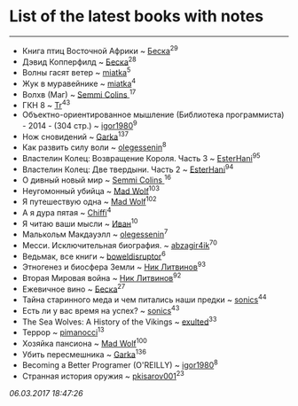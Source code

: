 # List of the latest books with notes
---

* Книга птиц Восточной Африки ~ [Беска](users/157/1577468-vkontakte)<sup>29</sup>
* Дэвид Копперфилд ~ [Беска](users/157/1577468-vkontakte)<sup>28</sup>
* Волны гасят ветер ~ [miatka](users/351/35140437-vkontakte)<sup>5</sup>
* Жук в муравейнике ~ [miatka](users/351/35140437-vkontakte)<sup>4</sup>
* Волхв (Маг) ~ [Semmi Colins ](users/100/100632786848817999592-google)<sup>17</sup>
* ГКН 8 ~ [Tr](users/122/12282474-vkontakte)<sup>43</sup>
* Объектно-ориентированное мышление (Библиотека программиста) - 2014 - (304 стр.) ~ [igor1980](users/100/100003094239547-facebook)<sup>9</sup>
* Нож сновидений ~ [Garka](users/115/115753719718250012620-google)<sup>137</sup>
* Как развить силу воли ~ [olegessenin](users/390/3901448-vkontakte)<sup>8</sup>
* Властелин Колец: Возвращение Короля. Часть 3 ~ [EsterHani](users/305/30558181-vkontakte)<sup>95</sup>
* Властелин Колец: Две твердыни. Часть 2 ~ [EsterHani](users/305/30558181-vkontakte)<sup>94</sup>
* О дивный новый мир ~ [Semmi Colins ](users/100/100632786848817999592-google)<sup>16</sup>
* Неугомонный убийца ~ [Mad Wolf](users/947/94738840-vkontakte)<sup>103</sup>
* Я путешествую одна ~ [Mad Wolf](users/947/94738840-vkontakte)<sup>102</sup>
* А я дура пятая ~ [Chiffi](users/105/105831994080785626680-google)<sup>4</sup>
* Я читаю ваши мысли ~ [Иван](users/111/111223381196748176136-google)<sup>10</sup>
* Малькольм Макдауэлл ~ [olegessenin](users/390/3901448-vkontakte)<sup>7</sup>
* Месси. Исключительная биография. ~ [abzagir4ik](users/362/3621623-vkontakte)<sup>70</sup>
* Ведьмак, все книги ~ [boweldisruptor](users/164/16427535-vkontakte)<sup>6</sup>
* Этногенез и биосфера Земли ~ [Ник Литвинов](users/241/241974816-vkontakte)<sup>93</sup>
* Вторая Мировая война ~ [Ник Литвинов](users/241/241974816-vkontakte)<sup>92</sup>
* Ежевичное вино ~ [Беска](users/157/1577468-vkontakte)<sup>27</sup>
* Тайна старинного меда и чем питались наши предки ~ [sonics](users/588/5880221-vkontakte)<sup>44</sup>
* Есть ли у вас время на успех? ~ [sonics](users/588/5880221-vkontakte)<sup>43</sup>
* The Sea Wolves: A History of the Vikings ~ [exulted](users/100/100599204551896265722-google)<sup>33</sup>
* Террор ~ [pimanocci](users/117/117124011531379579265-google)<sup>13</sup>
* Хозяйка пансиона ~ [Mad Wolf](users/947/94738840-vkontakte)<sup>100</sup>
* Убить пересмешника ~ [Garka](users/115/115753719718250012620-google)<sup>136</sup>
* Becoming a Better Programer (O'REILLY) ~ [igor1980](users/100/100003094239547-facebook)<sup>8</sup>
* Странная история оружия ~ [pkisarov001](users/311/311057796-yandex)<sup>23</sup>


_06.03.2017 18:47:26_
